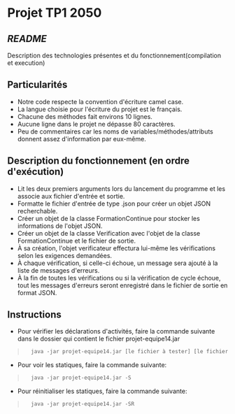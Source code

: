 # Projet TP1 2050

## _README_
Description des technologies présentes et du fonctionnement(compilation et execution) 

## Particularités
- Notre code respecte la convention d'écriture camel case.
- La langue choisie pour l'écriture du projet est le français.
- Chacune des méthodes fait environs 10 lignes.
- Aucune ligne dans le projet ne dépasse 80 caractères.
- Peu de commentaires car les noms de variables/méthodes/attributs donnent assez d'information par eux-même.

## Description du fonctionnement (en ordre d'exécution)
- Lit les deux premiers arguments lors du lancement du programme et les associe aux fichier d'entrée et sortie.
- Formatte le fichier d'entrée de type .json pour créer un objet JSON 
  recherchable.
- Créer un objet de la classe FormationContinue pour stocker les informations de l'objet JSON.
- Créer un objet de la classe Verification avec l'objet de la classe FormationContinue et le fichier de sortie.
- À sa création, l'objet verificateur effectura lui-même les vérifications selon les exigences demandées.
- À chaque vérification, si celle-ci échoue, un message sera ajouté à la liste de messages d'erreurs.
- À la fin de toutes les vérifications ou si la vérification de cycle échoue,
  tout les messages d'erreurs seront enregistré dans le fichier de sortie en 
  format JSON.

## Instructions
- Pour vérifier les déclarations d'activités, faire la commande suivante dans le dossier qui contient le fichier projet-equipe14.jar
>~~~csh
>   java -jar projet-equipe14.jar [le fichier à tester] [le fichier résultat]
>~~~

- Pour voir les statiques, faire la commande suivante:
>~~~csh
>   java -jar projet-equipe14.jar -S
>~~~

- Pour réinitialiser les statiques, faire la commande suivante:
>~~~csh
>   java -jar projet-equipe14.jar -SR
>~~~
